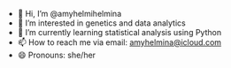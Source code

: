 - 👋 Hi, I’m @amyhelmihelmina
- 👀 I’m interested in genetics and data analytics
- 🌱 I’m currently learning statistical analysis using Python
- 📫 How to reach me via email: amyhelmina@icloud.com
- 😄 Pronouns: she/her

<!---
amyhelmihelmina/amyhelmihelmina is a ✨ special ✨ repository because its `README.md` (this file) appears on your GitHub profile.
You can click the Preview link to take a look at your changes.
--->
